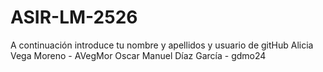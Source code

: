 # ASIR-LM-2526

A continuación introduce tu nombre y apellidos y usuario de gitHub
Alicia Vega Moreno - AVegMor
Oscar Manuel Díaz García - gdmo24